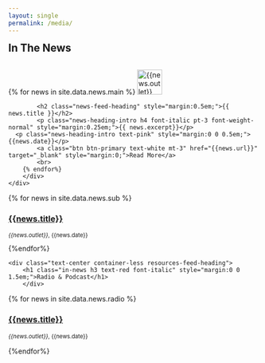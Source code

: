 ```yaml
---
layout: single
permalink: /media/
---
```


<section class="blog-cat">
	<div class="container">
		<div class="text-center container-less resources-feed-heading">
			<h1 class="in-news h3 text-red font-italic" style="margin:0 0 1.5em;">In The News</h1>
      {% for news in site.data.news.main %}
			<img src="{{news.logo}}" alt="{{news.outlet}}" style="height:50px">

			<h2 class="news-feed-heading" style="margin:0.5em;">{{ news.title }}</h2>
			<p class="news-heading-intro h4 font-italic pt-3 font-weight-normal" style="margin:0.25em;">{{ news.excerpt}}</p>
      <p class="news-heading-intro text-pink" style="margin:0 0 0.5em;">{{news.date}}</p>
			<a class="btn btn-primary text-white mt-3" href="{{news.url}}" target="_blank" style="margin:0;">Read More</a>
			<br>
        {% endfor%}
		</div>
	</div>

  {% for news in site.data.news.sub %}
	<div class="fullbar-item w-100 cursor-pointer" onclick="location.href='#'">
		<div class="container">
			<div class="row py-3 py-md-5 align-items-center border-top">
				<div class="col-md-10">
					<h3 class="feed-item-heading m-0 font-weight-800">
						<a class="text-black" href="{{news.url}}" target="_blank">{{news.title}}</a>
					</h3>
				</div>
				<div class="col-md-2">
					<p class="m-0 text-pink text-uppercase" style="font-size:0.8em;"><em>{{news.outlet}}</em>, {{news.date}}</p>
				</div>
			</div>
		</div>
	</div>
  {%endfor%}

	<div class="text-center container-less resources-feed-heading">
		<h1 class="in-news h3 text-red font-italic" style="margin:0 0 1.5em;">Radio & Podcast</h1>
		</div>
{% for news in site.data.news.radio %}
<div class="fullbar-item w-100 cursor-pointer" onclick="location.href='#'">
	<div class="container">
		<div class="row py-3 py-md-5 align-items-center border-top">
			<div class="col-md-10">
				<h3 class="feed-item-heading m-0 font-weight-800">
					<a class="text-black" href="{{news.url}}" target="_blank">{{news.title}}</a>
				</h3>
			</div>
			<div class="col-md-2">
				<p class="m-0 text-pink text-uppercase" style="font-size:0.8em;"><em>{{news.outlet}}</em>, {{news.date}}</p>
			</div>
		</div>
	</div>
</div>

{%endfor%}
</section>
